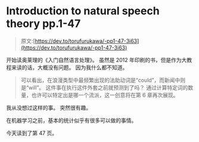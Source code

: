 # Introduction to natural speech theory pp.1-47

> 原文:[https://dev.to/torufurukawa/-pp1-47-3i63](https://dev.to/torufurukawa/-pp1-47-3i63)

开始读奥莱理的《入门自然语言处理》。 虽然是 2012 年印刷的书，但是作为大教程来读的话，大概没有问题。 因为我什么都不知道。

> 可以看出，在浪漫类型中最频繁出现的法助动词是“could”，而新闻中则是“will”。 这件事在执行这件外套之前就预测到了吗？ 通过计算特定词的数量，也许可以特定出是哪一个流派，这一创意将在第 6 章再次展现。

我从没想过这样的事。 突然很有趣。

在机器学习之前，基本的统计似乎有很多可以做的事情。

今天读到了第 47 页。